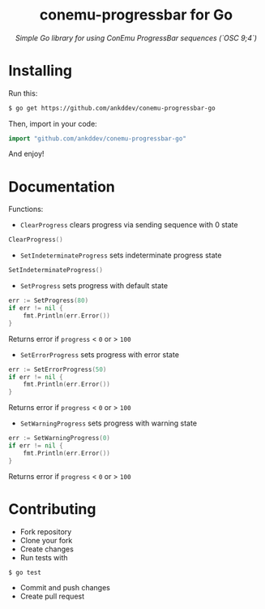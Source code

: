 <h1 align="center">conemu-progressbar for Go</h1>
<h6 align="center">Simple Go library for using ConEmu ProgressBar sequences (`OSC 9;4`)</h6>

# Installing
Run this:
```bash
$ go get https://github.com/ankddev/conemu-progressbar-go
```
Then, import in your code:
```go
import "github.com/ankddev/conemu-progressbar-go"
```
And enjoy!
# Documentation
Functions:
* `ClearProgress` clears progress via sending sequence with 0 state
```go
ClearProgress()
```
* `SetIndeterminateProgress` sets indeterminate progress state
```go
SetIndeterminateProgress()
```
* `SetProgress` sets progress with default state
```go
err := SetProgress(80)
if err != nil {
    fmt.Println(err.Error())
}
```
Returns error if `progress` < `0` or > `100`
* `SetErrorProgress` sets progress with error state
```go
err := SetErrorProgress(50)
if err != nil {
    fmt.Println(err.Error())
}
```
Returns error if `progress` < `0` or > `100`
* `SetWarningProgress` sets progress with warning state
```go
err := SetWarningProgress(0)
if err != nil {
    fmt.Println(err.Error())
}
```
Returns error if `progress` < `0` or > `100`
# Contributing
* Fork repository
* Clone your fork
* Create changes
* Run tests with
```bash
$ go test
```
* Commit and push changes
* Create pull request
